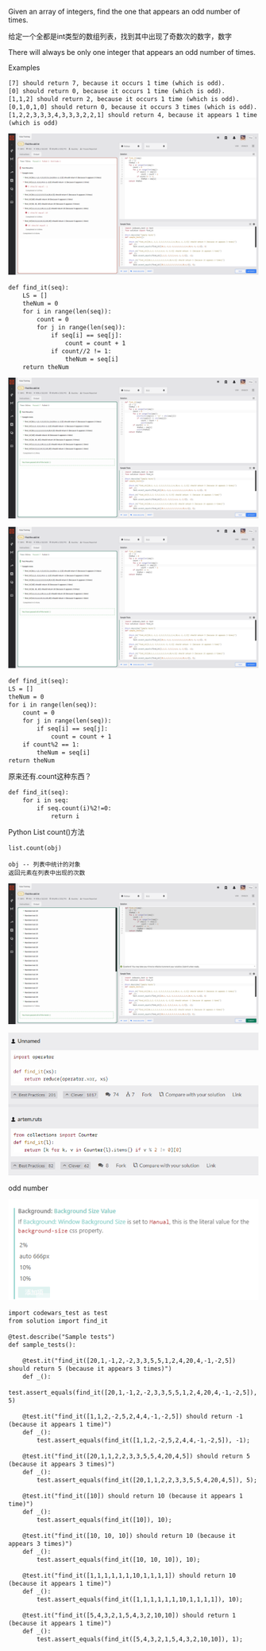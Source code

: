 Given an array of integers, find the one that appears an odd number of times.

给定一个全都是int类型的数组列表，找到其中出现了奇数次的数字，数字

There will always be only one integer that appears an odd number of times.

Examples

    [7] should return 7, because it occurs 1 time (which is odd).
    [0] should return 0, because it occurs 1 time (which is odd).
    [1,1,2] should return 2, because it occurs 1 time (which is odd).
    [0,1,0,1,0] should return 0, because it occurs 3 times (which is odd).
    [1,2,2,3,3,3,4,3,3,3,2,2,1] should return 4, because it appears 1 time (which is odd)


![](2023-03-09-10-57-21.png)

    def find_it(seq):
        LS = []
        theNum = 0
        for i in range(len(seq)):
            count = 0
            for j in range(len(seq)):
                if seq[i] == seq[j]:
                    count = count + 1
                if count//2 != 1:
                    theNum = seq[i]
        return theNum

![](2023-03-09-11-17-59.png)

![](2023-03-09-11-18-49.png)

    def find_it(seq):
    LS = []
    theNum = 0
    for i in range(len(seq)):
        count = 0
        for j in range(len(seq)):
            if seq[i] == seq[j]:
                count = count + 1
        if count%2 == 1:
            theNum = seq[i]
    return theNum


原来还有.count这种东西？

    def find_it(seq):
        for i in seq:
            if seq.count(i)%2!=0:
                return i

Python List count()方法

    list.count(obj)

    obj -- 列表中统计的对象
    返回元素在列表中出现的次数

![](2023-03-09-11-19-28.png)


![](2023-03-09-14-12-44.png)


odd number

![](2023-03-09-10-37-15.png)


    import codewars_test as test
    from solution import find_it

    @test.describe("Sample tests")
    def sample_tests():
        
        @test.it("find_it([20,1,-1,2,-2,3,3,5,5,1,2,4,20,4,-1,-2,5]) should return 5 (because it appears 3 times)")
        def _():
            test.assert_equals(find_it([20,1,-1,2,-2,3,3,5,5,1,2,4,20,4,-1,-2,5]), 5)
            
        @test.it("find_it([1,1,2,-2,5,2,4,4,-1,-2,5]) should return -1 (because it appears 1 time)")
        def _():
            test.assert_equals(find_it([1,1,2,-2,5,2,4,4,-1,-2,5]), -1);
            
        @test.it("find_it([20,1,1,2,2,3,3,5,5,4,20,4,5]) should return 5 (because it appears 3 times)")
        def _():
            test.assert_equals(find_it([20,1,1,2,2,3,3,5,5,4,20,4,5]), 5);
            
        @test.it("find_it([10]) should return 10 (because it appears 1 time)")
        def _():
            test.assert_equals(find_it([10]), 10);

        @test.it("find_it([10, 10, 10]) should return 10 (because it appears 3 times)")
        def _():
            test.assert_equals(find_it([10, 10, 10]), 10);        
            
        @test.it("find_it([1,1,1,1,1,1,10,1,1,1,1]) should return 10 (because it appears 1 time)")
        def _():
            test.assert_equals(find_it([1,1,1,1,1,1,10,1,1,1,1]), 10);

        @test.it("find_it([5,4,3,2,1,5,4,3,2,10,10]) should return 1 (because it appears 1 time)")
        def _():
            test.assert_equals(find_it([5,4,3,2,1,5,4,3,2,10,10]), 1);